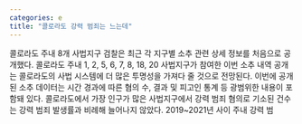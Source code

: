 ```yaml
---
categories: e
title: "콜로라도 강력 범죄는 느는데"
---
```

콜로라도 주내 8개 사법지구 검찰은 최근 각 지구별 소추 관련 상세 정보를 처음으로 공개했다. 콜로라도 주내 1, 2, 5, 6, 7, 8, 18, 20 사법지구가 참여한 이번 소추 내역 공개는 콜로라도의 사법 시스템에 더 많은 투명성을 가져다 줄 것으로 전망된다. 이번에 공개된 소추 데이터는 시간 경과에 따른 혐의 수, 결과 및 피고인 통계 등 광범위한 내용이 포함돼 있다. 콜로라도에서 가장 인구가 많은 사법지구에서 강력 범죄 혐의로 기소된 건수는 강력 범죄 발생률과 비례해 늘어나지 않았다. 2019~2021년 사이 주내 강력 범